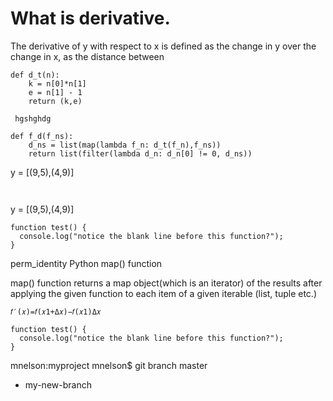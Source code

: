 # What is derivative.
The derivative of y with respect to x is defined as the change in y over the change in x, as the distance between 

 
```
def d_t(n):
    k = n[0]*n[1]
    e = n[1] - 1
    return (k,e)
```

` hgshghdg`



```
def f_d(f_ns):
    d_ns = list(map(lambda f_n: d_t(f_n),f_ns))
    return list(filter(lambda d_n: d_n[0] != 0, d_ns))
```
y = [(9,5),(4,9)]
```


```
y = [(9,5),(4,9)]

```
function test() {
  console.log("notice the blank line before this function?");
}
```
perm_identity
Python map() function

map() function returns a map object(which is an iterator) of the results after applying the given function to each item of a given iterable (list, tuple etc.)



```
𝑓′(𝑥)=𝑓(𝑥1+Δ𝑥)−𝑓(𝑥1)Δ𝑥

```


```
function test() {
  console.log("notice the blank line before this function?");
}
```
mnelson:myproject mnelson$ git branch
  master
* my-new-branch


